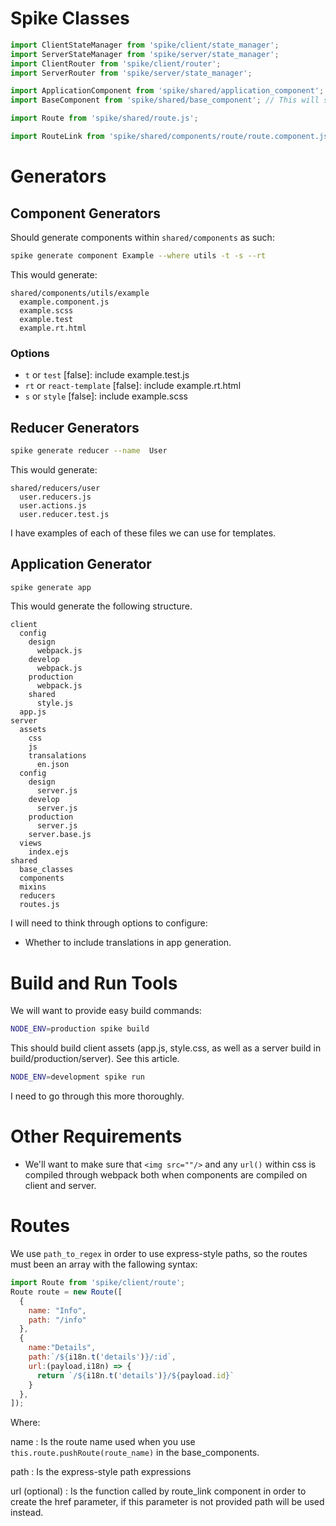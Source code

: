# Spike Classes

```js
import ClientStateManager from 'spike/client/state_manager';
import ServerStateManager from 'spike/server/state_manager';
import ClientRouter from 'spike/client/router';
import ServerRouter from 'spike/server/state_manager';

import ApplicationComponent from 'spike/shared/application_component';
import BaseComponent from 'spike/shared/base_component'; // This will set context with i18n.

import Route from 'spike/shared/route.js';

import RouteLink from 'spike/shared/components/route/route.component.js';
```

# Generators

## Component Generators

Should generate components within `shared/components` as such:

```sh
spike generate component Example --where utils -t -s --rt
```

This would generate:

```
shared/components/utils/example
  example.component.js
  example.scss
  example.test
  example.rt.html
```

### Options
- `t` or `test` [false]: include example.test.js
- `rt` or `react-template` [false]: include example.rt.html
- `s` or `style` [false]: include example.scss

## Reducer Generators

```sh
spike generate reducer --name  User
```

This would generate:

```
shared/reducers/user
  user.reducers.js
  user.actions.js
  user.reducer.test.js
```

I have examples of each of these files we can use for templates.

## Application Generator

```sh
spike generate app
```

This would generate the following structure.

```
client
  config
    design
      webpack.js
    develop
      webpack.js
    production
      webpack.js
    shared
      style.js
  app.js
server
  assets
    css
    js
    transalations
      en.json
  config
    design
      server.js
    develop
      server.js
    production
      server.js
    server.base.js
  views
    index.ejs
shared
  base_classes
  components
  mixins
  reducers
  routes.js
```

I will need to think through options to configure:

- Whether to include translations in app generation.

# Build and Run Tools

We will want to provide easy build commands:

```sh
NODE_ENV=production spike build
```

This should build client assets (app.js, style.css, as well as a server build in build/production/server). See this article.

```sh
NODE_ENV=development spike run
```

I need to go through this more thoroughly.

# Other Requirements

- We'll want to make sure that `<img src=""/>` and any `url()` within css is compiled through webpack both when components are compiled on client and server.

# Routes

We use `path_to_regex` in order to use express-style paths, so the routes must been an array with the fallowing syntax:

```js
import Route from 'spike/client/route';
Route route = new Route([
  {
    name: "Info",
    path: "/info"
  },
  {
    name:"Details",
    path:`/${i18n.t('details')}/:id`,
    url:(payload,i18n) => {
      return `/${i18n.t('details')}/${payload.id}`
    }
  },
]);

```

Where:

name
: Is the route name used when you use ```this.route.pushRoute(route_name)```   in the base_components.

path
: Is the express-style path expressions 

url (optional)
: Is the function called by route_link component in order to create the href parameter, if this parameter is not provided path will be used instead.

